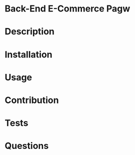 # Back-End E-Commerce Pagw


# Description


# Installation


# Usage


# Contribution


# Tests


# Questions
